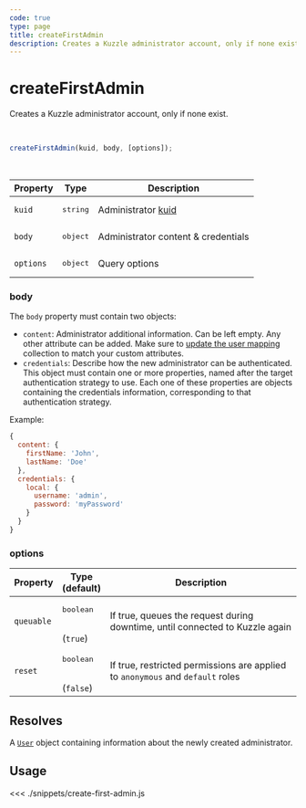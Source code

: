```yaml
---
code: true
type: page
title: createFirstAdmin
description: Creates a Kuzzle administrator account, only if none exist.
---
```


# createFirstAdmin

Creates a Kuzzle administrator account, only if none exist.

<br />

```js
createFirstAdmin(kuid, body, [options]);
```

<br />

| Property | Type | Description |
| --- | --- | --- |
| `kuid` | <pre>string</pre> | Administrator [kuid](/core/1/guides/essentials/user-authentication/#kuzzle-user-identifier-kuid) |
| `body` | <pre>object</pre> | Administrator content &amp; credentials |
| `options` | <pre>object</pre> | Query options |

### body

The `body` property must contain two objects:
- `content`: Administrator additional information. Can be left empty.
Any other attribute can be added. 
Make sure to [update the user mapping](/sdk/js/6/controllers/security/update-user-mapping) collection to match your custom attributes.
- `credentials`: Describe how the new administrator can be authenticated. This object must contain one or more 
properties, named after the target authentication strategy to use. Each one of these properties are objects
containing the credentials information, corresponding to that authentication strategy.

Example: 

```js
{
  content: {
    firstName: 'John',
    lastName: 'Doe'
  },
  credentials: {
    local: {
      username: 'admin',
      password: 'myPassword'
    }
  }
}
```

### options

| Property | Type<br />(default) | Description |
| --- | --- | --- |
| `queuable` | <pre>boolean</pre><br />(`true`) | If true, queues the request during downtime, until connected to Kuzzle again |
| `reset` | <pre>boolean</pre><br />(`false`) | If true, restricted permissions are applied to `anonymous` and `default` roles |

## Resolves

A [`User`](sdk/js/6/core-classes/user/introduction) object containing information about the newly created administrator.

## Usage

<<< ./snippets/create-first-admin.js
